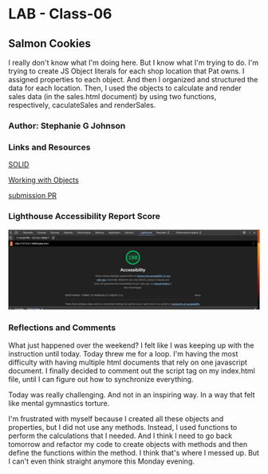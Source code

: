 # LAB - Class-06

## Salmon Cookies

I really don't know what I'm doing here. But I know what I'm trying to do. I'm trying to create JS Object literals for each shop location that Pat owns. I assigned properties to each object. And then I organized and structured the data for each location. Then, I used the objects to calculate and render sales data (in the sales.html document) by using two functions, respectively, caculateSales and renderSales. 

### Author: Stephanie G Johnson

### Links and Resources

[SOLID](https://www.geeksforgeeks.org/single-responsibility-in-solid-design-principle/)

[Working with Objects](https://developer.mozilla.org/en-US/docs/Web/JavaScript/Guide/Working_with_objects)


[submission PR](http://xyz.com)


### Lighthouse Accessibility Report Score
![Lighthouse](photos/lighthouse.png)



### Reflections and Comments

What just happened over the weekend? I felt like I was keeping up with the instruction until today. Today threw me for a loop. I'm having the most difficulty with having multiple html documents that rely on one javascript document. I finally decided to comment out the script tag on my index.html file, until I can figure out how to synchronize everything.

Today was really challenging. And not in an inspiring way. In a way that felt like mental gymnastics torture. 

I'm frustrated with myself because I created all these objects and properties, but I did not use any methods. Instead, I used functions to perform the calculations that I needed. And I think I need to go back tomorrow and refactor my code to create objects with methods and then define the functions within the method. I think that's where I messed up. But I can't even think straight anymore this Monday evening.  